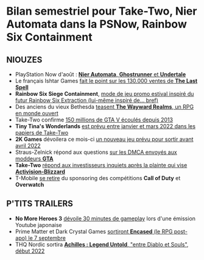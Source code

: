 # Bilan semestriel pour Take-Two, Nier Automata dans la PSNow, Rainbow Six Containment

## NIOUZES

- PlayStation Now d'août : [**Nier Automata**, **Ghostrunner** et **Undertale**](https://www.gamekult.com/actualite/en-aout-le-playstation-now-s-offre-nier-automata-ghostrunner-et-undertale-3050841605.html)
- Le français Ishtar Games [fait le point sur les 130.000 ventes de **The Last Spell**](https://www.gamekult.com/actualite/avec-plus-de-130-000-ventes-the-last-spell-est-deja-un-succes-pour-isthar-games-3050841603.html)
- **Rainbow Six Siege Containment**, [mode de jeu promo estival inspiré du futur Rainbow Six Extraction (lui-même inspiré de... bref)](https://www.youtube.com/watch?v=BkKu7NG1-V4)
- Des anciens du vieux Bethesda [teasent **The Wayward Realms**, un RPG en monde ouvert](https://www.youtube.com/watch?v=8HWsSEnGZhg)
- Take-Two confirme [150 millions de GTA V écoulés depuis 2013](https://www.videogameschronicle.com/news/grand-theft-auto-v-has-now-sold-over-150-million-copies/)
- **Tiny Tina's Wonderlands** [est prévu entre janvier et mars 2022 dans les papiers de Take-Two](https://www.pcgamer.com/gearbox-confirms-early-2022-release-for-tiny-tinas-wonderlands/)
- **2K Games** dévoilera ce mois-ci [un nouveau jeu prévu pour sortir avant avril 2022](https://www.vg247.com/2021/08/03/2k-games-new-franchise-august-reveal/)
- Straus-Zelnick répond aux questions [sur les DMCA envoyés aux moddeurs **GTA**](https://www.pcgamesn.com/gta-mods-dmca)
- **Take-Two** [répond aux investisseurs inquiets après la plainte qui vise **Activision-Blizzard**](https://www.gamesindustry.biz/articles/2021-08-02-take-two-sales-dip-in-first-quarter)
- T-Mobile [se retire](https://www.pcgamer.com/t-mobile-branding-removed-from-overwatch-and-call-of-duty-league-websites/) du sponsoring des compétitions **Call of Duty** et **Overwatch**

## P'TITS TRAILERS

- **No More Heroes 3** [dévoile 30 minutes de gameplay](https://www.youtube.com/watch?v=x97NRkFtH3I) lors d'une émission Youtube japonaise
- Prime Matter et Dark Crystal Games [sortiront **Encased** (le RPG post-apo) le 7 septembre](https://rpgamer.com/2021/08/encased-releasing-in-september/)
- THQ Nordic sortira [**Achilles : Legend Untold**, "entre Diablo et Souls", début 2022](https://www.youtube.com/watch?v=qFwxNc4BEVI)

